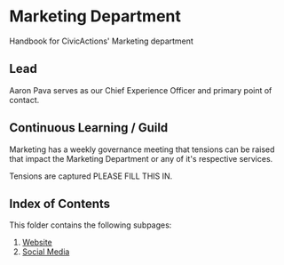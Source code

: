 # Marketing Department

Handbook for CivicActions' Marketing department

## Lead

Aaron Pava serves as our Chief Experience Officer and primary point of contact.

## Continuous Learning / Guild

Marketing has a weekly governance meeting that tensions can be raised that impact the Marketing Department or 
any of it's respective services.

Tensions are captured PLEASE FILL THIS IN.

## Index of Contents
This folder contains the following subpages:

1. [Website](civicactions-website.md)
1. [Social Media](social-media.md)
